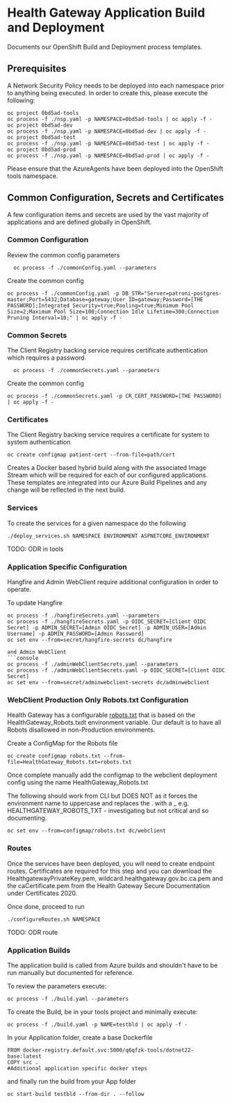 # Health Gateway Application Build and Deployment

Documents our OpenShift Build and Deployment process templates.

## Prerequisites

A Network Security Policy needs to be deployed into each namespace prior to anything being executed.  In order to create this, please execute the following:

```console
oc project 0bd5ad-tools
oc process -f ./nsp.yaml -p NAMESPACE=0bd5ad-tools | oc apply -f -
oc project 0bd5ad-dev
oc process -f ./nsp.yaml -p NAMESPACE=0bd5ad-dev | oc apply -f -
oc project 0bd5ad-test
oc process -f ./nsp.yaml -p NAMESPACE=0bd5ad-test | oc apply -f -
oc project 0bd5ad-prod
oc process -f ./nsp.yaml -p NAMESPACE=0bd5ad-prod | oc apply -f -
```

Please ensure that the AzureAgents have been deployed into the OpenShift tools namespace.

## Common Configuration, Secrets and Certificates

A few configuration items and secrets are used by the vast majority of applications and are defined globally in OpenShift.

### Common Configuration

Review the common config parameters

```console
  oc process -f ./commonConfig.yaml --parameters
```

Create the common config

```console
oc process -f ./commonConfig.yaml -p DB_STR="Server=patroni-postgres-master;Port=5432;Database=gateway;User ID=gateway;Password=[THE PASSWORD];Integrated Security=true;Pooling=true;Minimum Pool Size=2;Maximum Pool Size=100;Connection Idle Lifetime=300;Connection Pruning Interval=10;" | oc apply -f -
```

### Common Secrets

The Client Registry backing service requires certificate authentication which requires a password.

```console
  oc process -f ./commonSecrets.yaml --parameters
```

Create the common config

```console
oc process -f ./commonSecrets.yaml -p CR_CERT_PASSWORD=[THE PASSWORD] | oc apply -f -
```

### Certificates

The Client Registry backing service requires a certificate for system to system authentication

```console
oc create configmap patient-cert --from-file=path/cert
```

Creates a Docker based hybrid build along with the associated Image Stream which will be required for each of our configured applications.  These templates are integrated into our Azure Build Pipelines and any change will be reflected in the next build.

### Services

To create the services for a given namespace do the following

```console
./deploy_services.sh NAMESPACE ENVIRONMENT ASPNETCORE_ENVIRONMENT
```

TODO: ODR in tools

### Application Specific Configuration

Hangfire and Admin WebClient require additional configuration in order to operate.

To update Hangfire

```console
oc process -f ./hangfireSecrets.yaml --parameters
oc process -f ./hangfireSecrets.yaml -p OIDC_SECRET=[Client OIDC Secret] -p ADMIN_SECRET=[Admin OIDC Secret] -p ADMIN_USER=[Admin Username] -p ADMIN_PASSWORD=[Admin Password]
oc set env --from=secret/hangfire-secrets dc/hangfire

and Admin WebClient
```console
oc process -f ./adminWebClientSecrets.yaml --parameters
oc process -f ./adminWebClientSecrets.yaml -p OIDC_SECRET=[Client OIDC Secret]
oc set env --from=secret/adminwebclient-secrets dc/adminwebclient
```

### WebClient Production Only Robots.txt Configuration

Health Gateway has a configurable [robots.txt](../../Apps/WebClient/src/Server/Controllers/RobotsController.cs) that is based on the HealthGateway_Robots.txdt environment variable.  Our default is to have all Robots disallowed in non-Production environments.

Create a ConfigMap for the Robots file

```console
oc create configmap robots.txt --from-file=HealthGateway_Robots.txt=robots.txt
```

Once complete manually add the configmap to the webclient deployment config using the name HealthGateway_Robots.txt

The following should work from CLI but DOES NOT as it forces the environment name to uppercase and replaces the . with a _
e.g. HEALTHGATEWAY_ROBOTS_TXT - investigating but not critical and so documenting.

```console
oc set env --from=configmap/robots.txt dc/webclient
```

### Routes

Once the services have been deployed, you will need to create endpoint routes.  Certificates are required for this step and you can download the HealthgatewayPrivateKey.pem, wildcard.healthgateway.gov.bc.ca.pem and the caCertificate.pem from the Health Gateway Secure Documentation under Certificates 2020.

Once done, proceed to run

```console
./configureRoutes.sh NAMESPACE
```

TODO: ODR route

### Application Builds

The application build is called from Azure builds and shouldn't have to be run manually but documented for reference.

To review the parameters execute:

```console
oc process -f ./build.yaml --parameters
```

To create the Build, be in your tools project and minimally execute:

```console
oc process -f ./build.yaml -p NAME=testbld | oc apply -f -
```

In your Application folder, create a base Dockerfile

```console
FROM docker-registry.default.svc:5000/q6qfzk-tools/dotnet22-base:latest
COPY src .
#Additional application specific docker steps
```

and finally run the build from your App folder

```console
oc start-build testbld --from-dir . --follow
```